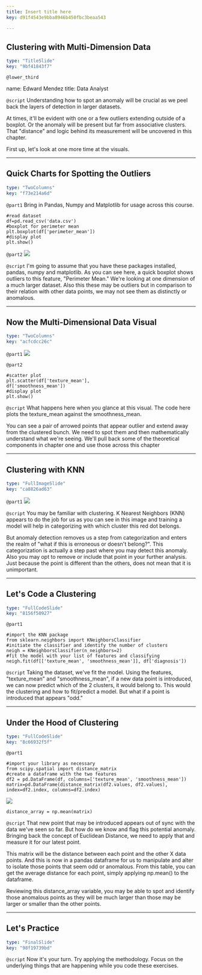 ```yaml
---
title: Insert title here
key: d91f4543e9bba8946b450fbc3beaa543

---
```

## Clustering with Multi-Dimension Data

```yaml
type: "TitleSlide"
key: "9bf41843f7"
```

`@lower_third`

name: Edward Mendez
title: Data Analyst


`@script`
Understanding how to spot an anomaly will be crucial as we peel back the layers of detection in larger datasets. 

At times, it'll be evident with one or a few outliers extending outside of a boxplot. Or the anomaly will be present but far from associative clusters. That "distance" and logic behind its measurement will be uncovered in this chapter. 

First up, let's look at one more time at the visuals.


---
## Quick Charts for Spotting the Outliers

```yaml
type: "TwoColumns"
key: "f73e214a6d"
```

`@part1`
Bring in Pandas, Numpy and Matplotlib for usage across this course.

```
#read dataset
df=pd.read_csv('data.csv')
#boxplot for perimeter mean
plt.boxplot(df['perimeter_mean'])
#display plot
plt.show()
```


`@part2`
![](https://assets.datacamp.com/production/repositories/4258/datasets/ce1af9f13f41b29c55b3808b373faeb536ce5561/boxplot_sample.png)


`@script`
I'm going to assume that you have these packages installed, pandas, numpy and matplotlib. As you can see here, a quick boxplot shows outliers to this feature, "Perimeter Mean." We're looking at one dimension of a much larger dataset. Also this these may be outliers but in comparison to their relation with other data points, we may not see them as distinctly or anomalous.


---
## Now the Multi-Dimensional Data Visual

```yaml
type: "TwoColumns"
key: "acfcdcc26c"
```

`@part1`
![](https://assets.datacamp.com/production/repositories/4258/datasets/87bb3ef9050ef651b459d65cc0e0fbc7fd31aeab/scatter_sample.png)


`@part2`
```
#scatter plot
plt.scatter(df['texture_mean'], 
df['smoothness_mean'])
#display plot
plt.show()
```


`@script`
What happens here when you glance at this visual. The code here plots the texture_mean against the smoothness_mean. 

You can see a pair of arrowed points that appear outlier and extend away from the clustered bunch. We need to spot them and then mathematically understand what we're seeing. We'll pull back some of the theoretical components in chapter one and use those across this chapter


---
## Clustering with KNN

```yaml
type: "FullImageSlide"
key: "ca8826ad63"
```

`@part1`
![](https://assets.datacamp.com/production/repositories/4258/datasets/bc2a5b296d50c717598d15da114b173c3607085d/cluster_preview.png)


`@script`
You may be familiar with clustering. K Nearest Neighbors (KNN) appears to do the job for us as you can see in this image and training a model will help in categorizing with which cluster this red dot belongs.

But anomaly detection removes us a step from categorization and enters the realm of "what if this is erroneous or doesn't belong?". This categorization is actually a step past where you may detect this anomaly. Also you may opt to remove or include that point in your further analysis. Just because the point is different than the others, does not mean that it is unimportant.


---
## Let's Code a Clustering

```yaml
type: "FullCodeSlide"
key: "8156f50927"
```

`@part1`
```
#import the KNN package
from sklearn.neighbors import KNeighborsClassifier
#initiate the classifier and identify the number of clusters
neigh = KNeighborsClassifier(n_neighbors=2)
#fit the model with your list of features and classifying 
neigh.fit(df[['texture_mean', 'smoothness_mean']], df['diagnosis'])
```


`@script`
Taking the dataset, we've fit the model. Using the features, "texture_mean" and "smoothness_mean", if a new data point is introduced, we can now predict which of the 2 clusters, it would belong to. This would the clustering and how to fit/predict a model. But what if a point is introduced that appears "odd."


---
## Under the Hood of Clustering

```yaml
type: "FullCodeSlide"
key: "8c66932f5f"
```

`@part1`
```
#import your library as necessary
from scipy.spatial import distance_matrix
#create a dataframe with the two features
df2 = pd.DataFrame(df, columns=['texture_mean', 'smoothness_mean'])
matrix=pd.DataFrame(distance_matrix(df2.values, df2.values), 
index=df2.index, columns=df2.index)
```

![](https://assets.datacamp.com/production/repositories/4258/datasets/53ff9b110323a078426d995518181596fb982504/distance_matrix_sample.png)

```
distance_array = np.mean(matrix)
```


`@script`
That new point that may be introduced appears out of sync with the data we've seen so far. But how do we know and flag this potential anomaly. Bringing back the concept of Euclidean Distance, we need to apply that and measure it for our latest point. 

This matrix will be the distance between each point and the other X data points. And this is now in a pandas dataframe for us to manipulate and alter to isolate those points that seem odd or anomalous. From this table, you can get the average distance for each point, simply applying np.mean() to the dataframe. 

Reviewing this distance_array variable, you may be able to spot and identify those anomalous points as they will be much larger than those may be larger or smaller than the other points.


---
## Let's Practice

```yaml
type: "FinalSlide"
key: "98f19739bd"
```

`@script`
Now it's your turn. Try applying the methodology. Focus on the underlying things that are happening while you code these exercises.

